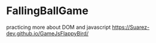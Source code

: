 # FallingBallGame

practicing more about DOM and javascript
https://Suarez-dev.github.io/GameJsFlappyBird/
